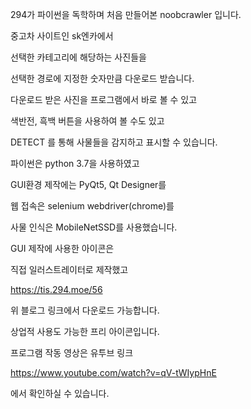 294가 파이썬을 독학하며 처음 만들어본 noobcrawler 입니다.

중고차 사이트인 sk엔카에서 

선택한 카테고리에 해당하는 사진들을 

선택한 경로에 지정한 숫자만큼 다운로드 받습니다.


다운로드 받은 사진을 프로그램에서 바로 볼 수 있고

색반전, 흑백 버튼을 사용하여 볼 수도 있고

DETECT 를 통해 사물들을 감지하고 표시할 수 있습니다.


파이썬은 python 3.7을 사용하였고

GUI환경 제작에는 PyQt5, Qt Designer를

웹 접속은 selenium webdriver(chrome)를

사물 인식은 MobileNetSSD를 사용했습니다.


GUI 제작에 사용한 아이콘은

직접 일러스트레이터로 제작했고

https://tis.294.moe/56

위 블로그 링크에서 다운로드 가능합니다.

상업적 사용도 가능한 프리 아이콘입니다.

프로그램 작동 영상은 유투브 링크

https://www.youtube.com/watch?v=qV-tWIypHnE

에서 확인하실 수 있습니다.

